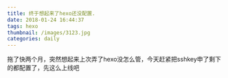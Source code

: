 ```yaml
---
title: 终于想起来了hexo还没配置.
date: 2018-01-24 16:44:37
tags: hexo
thumbnail: /images/3123.jpg
categories: daily
---
```

拖了快两个月，突然想起来上次弄了hexo没怎么管，今天赶紧把sshkey申了剩下的都配置了，先这么上线吧
